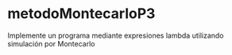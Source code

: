 # metodoMontecarloP3
Implemente un programa mediante expresiones lambda utilizando simulación por Montecarlo
